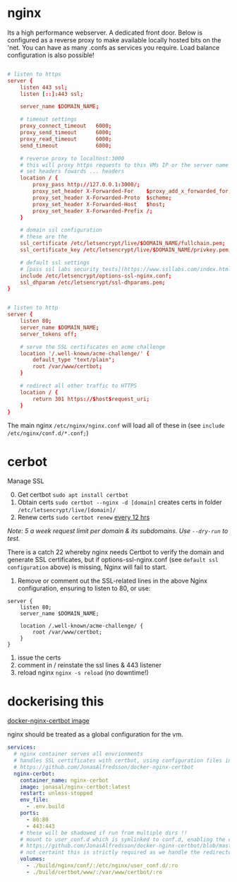 # nginx

Its a high performance webserver. A dedicated front door. Below is configured as a reverse proxy to make available locally hosted bits on the 'net. You can have as many .confs as services you require. Load balance configuration is also possible!

```app.conf

# listen to https
server {
    listen 443 ssl; 
    listen [::]:443 ssl;

    server_name $DOMAIN_NAME;

    # timeout settings
    proxy_connect_timeout   6000;
    proxy_send_timeout      6000;
    proxy_read_timeout      6000;
    send_timeout            6000;

    # reverse proxy to localhost:3000
    # this will proxy https requests to this VMs IP or the server name to this ip
    # set headers fowards ... headers
    location / {
        proxy_pass http://127.0.0.1:3000/;
        proxy_set_header X-Forwarded-For	$proxy_add_x_forwarded_for;
        proxy_set_header X-Forwarded-Proto	$scheme;
        proxy_set_header X-Forwarded-Host	$host;
        proxy_set_header X-Forwarded-Prefix	/;
    }

    # domain ssl configuration
    # these are the 
    ssl_certificate /etc/letsencrypt/live/$DOMAIN_NAME/fullchain.pem;
    ssl_certificate_key /etc/letsencrypt/live/$DOMAIN_NAME/privkey.pem;

    # default ssl settings
    # [pass ssl labs security tests](https://www.ssllabs.com/index.html)
    include /etc/letsencrypt/options-ssl-nginx.conf;
    ssl_dhparam /etc/letsencrypt/ssl-dhparams.pem;
}


# listen to http 
server {
    listen 80;
    server_name $DOMAIN_NAME; 
    server_tokens off;

    # serve the SSL certificates on acme challenge
    location '/.well-known/acme-challenge/' {
        default_type "text/plain";
        root /var/www/certbot;
    }

    # redirect all other traffic to HTTPS
    location / {
        return 301 https://$host$request_uri;
    }
}

```

The main nginx `/etc/nginx/nginx.conf` will load all of these in (see `include /etc/nginx/conf.d/*.conf;`)


# cerbot

Manage SSL

0. Get certbot `sudo apt install certbot`
1. Obtain certs `sudo certbot --nginx -d [domain]` creates certs in folder `/etc/letsencrypt/live/[domain]/`
2. Renew certs `sudo certbot renew` [every 12 hrs](https://eff-certbot.readthedocs.io/en/stable/using.html#setting-up-automated-renewal)

_Note: 5 a week request limit per domain & its subdomains. Use `--dry-run` to test._

There is a catch 22 whereby nginx needs Certbot to verify the domain and generate SSL certificates, but if options-ssl-nginx.conf (see `default ssl configuration` above) is missing, Nginx will fail to start.

1. Remove or comment out the SSL-related lines in the above Nginx configuration, ensuring to listen to 80, or use:
```
server {
    listen 80;
    server_name $DOMAIN_NAME; 

    location /.well-known/acme-challenge/ {
        root /var/www/certbot;
    }
}
```
1. issue the certs
1. comment in / reinstate the ssl lines & 443 listener
1. reload nginx `nginx -s reload` (no downtime!)

# dockerising this

[docker-nginx-certbot image](https://github.com/JonasAlfredsson/docker-nginx-certbot/tree/master)

nginx should be treated as a global configuration for the vm.


```nginx-certbot.yml
services:
  # nginx container serves all envrionments
  # handles SSL certificates with certbot, using configuration files in ./build/nginx/conf
  # https://github.com/JonasAlfredsson/docker-nginx-certbot
  nginx-cerbot:
    container_name: nginx-cerbot
    image: jonasal/nginx-certbot:latest
    restart: unless-stopped
    env_file:
      - .env.build
    ports:
      - 80:80
      - 443:443
    # these will be shadowed if run from multiple dirs !!
    # mount to user_conf.d which is symlinked to conf.d, enabling the config magic this image does
    # https://github.com/JonasAlfredsson/docker-nginx-certbot/blob/master/docs/good_to_know.md#the-user_confd-folder
    # not certaint this is strictly required as we handle the redirector logic above in the app.conf see `Redirect all other traffic to HTTPS`
    volumes:
      - ./build/nginx/conf/:/etc/nginx/user_conf.d/:ro
      - ./build/certbot/www/:/var/www/certbot/:ro
```

